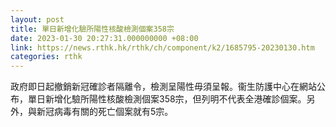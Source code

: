 ```yaml
---
layout: post
title: 單日新增化驗所陽性核酸檢測個案358宗
date: 2023-01-30 20:27:31.000000000 +08:00
link: https://news.rthk.hk/rthk/ch/component/k2/1685795-20230130.htm
categories: rthk
---
```


政府即日起撤銷新冠確診者隔離令，檢測呈陽性毋須呈報。衞生防護中心在網站公布，單日新增化驗所陽性核酸檢測個案358宗，但列明不代表全港確診個案。另外，與新冠病毒有關的死亡個案就有5宗。
